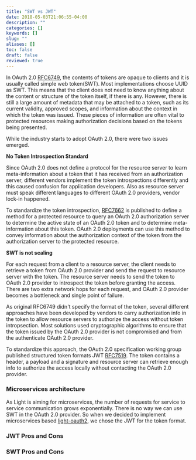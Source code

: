 ```yaml
---
title: "SWT vs JWT"
date: 2018-05-03T21:06:55-04:00
description: ""
categories: []
keywords: []
slug: ""
aliases: []
toc: false
draft: false
reviewed: true
---
```


In OAuth 2.0 [RFC6749][], the contents of tokens are opaque to clients and it is usually called simple web token(SWT). Most implementations choose UUID as SWT. This means that the client does not need to know anything about the content or structure of the token itself, if there is any. However, there is still a large amount of metadata that may be attached to a token, such as its current validity, approved scopes, and information about the context in which the token was issued. These pieces of information are often vital to protected resources making authorization decisions based on the tokens being presented. 

While the industry starts to adopt OAuth 2.0, there were two issues emerged. 

**No Token Introspection Standard**

Since OAuth 2.0 does not define a protocol for the resource server to learn meta-information about a token that it has received from an authorization server, different vendors implement the token introspections differently and this caused confusion for application developers. Also as resource server must speak different languages to different OAuth 2.0 providers, vendor lock-in happened. 

To standardize the token introspection, [RFC7662][] is published to define a method for a protected resource to query an OAuth 2.0 authorization server to determine the active state of an OAuth 2.0 token and to determine meta-information about this token. OAuth 2.0 deployments can use this method to convey information about the authorization context of the token from the authorization server to the protected resource. 

**SWT is not scaling**

For each request from a client to a resource server, the client needs to retrieve a token from OAuth 2.0 provider and send the request to resource server with the token. The resource server needs to send the token to OAuth 2.0 provider to introspect the token before granting the access. There are two extra network hops for each request, and OAuth 2.0 provider becomes a bottleneck and single point of failure. 

As original RFC6749 didn't specify the format of the token, several different approaches have been developed by vendors to carry authorization info in the token to allow resource servers to authorize the access without token intropsection. Most solutions used cryptographic algorithms to ensure that the token issued by the OAuth 2.0 provider is not compromised and from the authenticate OAuth 2.0 provider. 

To standardize this approach, the OAuth 2.0 specification working group published structured token formats JWT [RFC7519][]. The token contains a header, a payload and a signature and resource server can retrieve enough info to authorize the access locally without contacting the OAuth 2.0 provider. 


### Microservices architecture

As Light is aiming for microservices, the number of requests for service to service communication grows exponentially. There is no way we can use SWT in the OAuth 2.0 provider. So when we decided to implement microservices based [light-oauth2][], we chose the JWT for the token format. 

### JWT Pros and Cons

### SWT Pros and Cons


[RFC6749]: https://tools.ietf.org/html/rfc6749
[RFC7519]: https://tools.ietf.org/html/rfc7519
[RFC7662]: https://tools.ietf.org/html/rfc7662
[light-oauth2]: /service/oauth/

